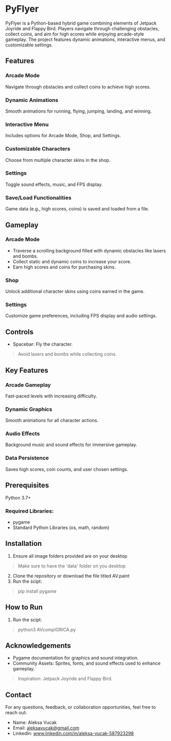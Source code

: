 # PyFlyer
PyFlyer is a Python-based hybrid game combining elements of Jetpack Joyride and Flappy Bird. Players navigate through challenging obstacles, collect coins, and aim for high scores while enjoying arcade-style gameplay. The project features dynamic animations, interactive menus, and customizable settings.

## Features
### Arcade Mode
Navigate through obstacles and collect coins to achieve high scores.
### Dynamic Animations
Smooth animations for running, flying, jumping, landing, and winning.
### Interactive Menu
 Includes options for Arcade Mode, Shop, and Settings.
### Customizable Characters
Choose from multiple character skins in the shop.
### Settings
Toggle sound effects, music, and FPS display.
### Save/Load Functionalities
Game data (e.g., high scores, coins) is saved and loaded from a file.

## Gameplay
### Arcade Mode
- Traverse a scrolling background filled with dynamic obstacles like lasers and bombs.
- Collect static and dynamic coins to increase your score.
- Earn high scores and coins for purchasing skins.
### Shop
Unlock additional character skins using coins earned in the game.
### Settings
Customize game preferences, including FPS display and audio settings.

## Controls
- Spacebar: Fly the character.
> Avoid lasers and bombs while collecting coins.

## Key Features
### Arcade Gameplay
Fast-paced levels with increasing difficulty.
### Dynamic Graphics
Smooth animations for all character actions.
### Audio Effects
Background music and sound effects for immersive gameplay.
### Data Persistence
Saves high scores, coin counts, and user chosen settings.

## Prerequisites 
Python 3.7+
### Required Libraries:
- pygame
- Standard Python Libraries (os, math, random)

## Installation
1) Ensure all image folders provided are on your desktop
> Make sure to have the 'data' folder on you desktop
2) Clone the repository or download the file titled AV.paint
3) Run the scipt:
> pip install pygame

## How to Run
1) Run the scipt:
> python3 AVcompIGRICA.py

## Acknowledgements
- Pygame documentation for graphics and sound integration.
- Community Assets: Sprites, fonts, and sound effects used to enhance gameplay.
> Inspiration: Jetpack Joyride and Flappy Bird.

## Contact
For any questions, feedback, or collaboration opportunities, feel free to reach out:
- Name: Aleksa Vucak
- Email: aleksavucak@gmail.com
- LinkedIn: www.linkedin.com/in/aleksa-vucak-587923298

